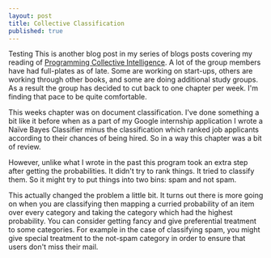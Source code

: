 ```yaml
---
layout: post
title: Collective Classification
published: true
---
```


Testing
This is another blog post in my series of blogs posts covering my reading of
[Programming Collective Intelligence](book). A lot of the group members have had
full-plates as of late. Some are working on start-ups, others are working
through other books, and some are doing additional study groups. As a result
the group has decided to cut back to one chapter per week. I'm finding that
pace to be quite comfortable.

This weeks chapter was on document classification. I've done something a bit
like it before when as a part of my Google internship application I wrote a
Naïve Bayes Classifier minus the classification which ranked job applicants
according to their chances of being hired. So in a way this chapter was a bit
of review.

However, unlike what I wrote in the past this program took an extra step after
getting the probabilities. It didn't try to rank things. It tried to classify
them. So it might try to put things into two bins: spam and not spam.

This actually changed the problem a little bit. It turns out there is more
going on when you are classifying then mapping a curried probability of an
item over every category and taking the category which had the highest
probability. You can consider getting fancy and give preferential treatment
to some categories. For example in the case of classifying spam, you might
give special treatment to the not-spam category in order to ensure that users
don't miss their mail.


[book]: https://www.amazon.com/gp/product/0596529325/ref=as_li_tl?ie=UTF8&tag=joshuacoles-20&camp=1789&creative=9325&linkCode=as2&creativeASIN=0596529325&linkId=6e48c22fa422df9f35994c4acd00ac10

